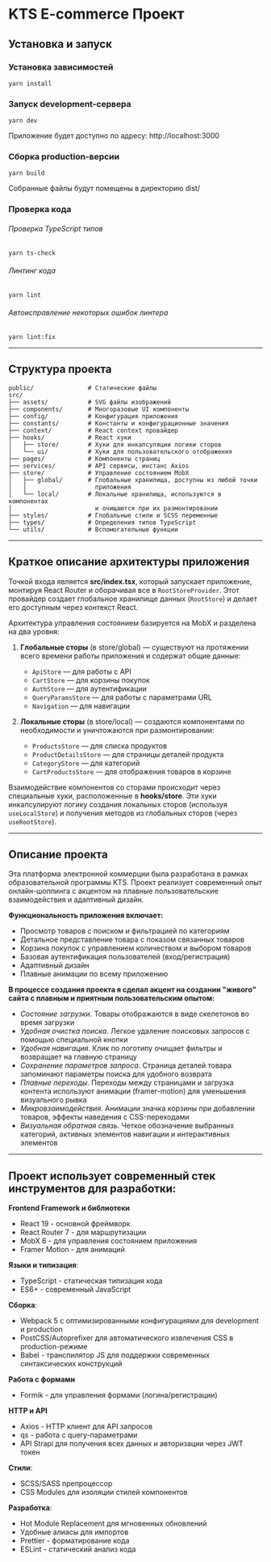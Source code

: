 # KTS E-commerce Проект

## Установка и запуск

### Установка зависимостей

`yarn install`

### Запуск development-сервера

`yarn dev`

Приложение будет доступно по адресу: http://localhost:3000

### Сборка production-версии

`yarn build`

Собранные файлы будут помещены в директорию dist/

### Проверка кода

###### Проверка TypeScript типов
`yarn ts-check`

###### Линтинг кода
`yarn lint`

###### Автоисправление некоторых ошибок линтера
`yarn lint:fix`

---
## Структура проекта

```
public/               # Статические файлы
src/
├── assets/           # SVG файлы изображений
├── components/       # Многоразовые UI компоненты
├── config/           # Конфигурация приложения
├── constants/        # Константы и конфигурационные значения
├── context/          # React context провайдер
├── hooks/            # React хуки
│   ├── store/        # Хуки для инкапсуляции логики сторов        
│   └── ui/           # Хуки для пользовательского отображения
├── pages/            # Компоненты страниц
├── services/         # API сервисы, инстанс Axios
├── store/            # Управление состоянием MobX
│   ├── global/       # Глобальные хранилища, доступны из любой точки
│   │                   приложения
│   └── local/        # Локальные хранилища, используются в компонентах
│                       и очищаются при их размонтировании
├── styles/           # Глобальные стили и SCSS переменные
├── types/            # Определения типов TypeScript
└── utils/            # Вспомогательные функции

```

---
## Краткое описание архитектуры приложения

Точкой входа является **src/index.tsx**, который запускает 
приложение, монтируя React Router и оборачивая все в 
`RootStoreProvider`. Этот провайдер создает глобальное 
хранилище данных (`RootStore`) и делает его доступным через 
контекст React.

Архитектура управления состоянием базируется на MobX и разделена на два уровня:

1. **Глобальные сторы** (в store/global) — существуют на протяжении всего времени работы приложения и содержат общие данные:

   - `ApiStore` — для работы с API
   - `CartStore` — для корзины покупок
   - `AuthStore` — для аутентификации
   - `QueryParamsStore` — для работы с параметрами URL
   - `Navigation` — для навигации

2. **Локальные сторы** (в store/local) — создаются компонентами по необходимости и уничтожаются при размонтировании:

   - `ProductsStore` — для списка продуктов
   - `ProductDetailsStore` — для страницы деталей продукта
   - `CategoryStore` — для категорий
   - `CartProductsStore` — для отображения товаров в корзине


Взаимодействие компонентов со сторами происходит через специальные 
хуки, расположенные в **hooks/store**. Эти хуки инкапсулируют логику 
создания локальных сторов (используя `useLocalStore`) и получения 
методов из глобальных сторов (через `useRootStore`).

---

## Описание проекта

Эта платформа электронной коммерции была разработана в рамках образовательной программы KTS. 
Проект реализует современный опыт онлайн-шоппинга с акцентом на плавные пользовательские 
взаимодействия и адаптивный дизайн.

**Функциональность приложения включает:**

- Просмотр товаров с поиском и фильтрацией по категориям
- Детальное представление товара с показом связанных товаров
- Корзина покупок с управлением количеством и выбором товаров
- Базовая аутентификация пользователей (вход/регистрация)
- Адаптивный дизайн
- Плавные анимации по всему приложению

**В процессе создания проекта я сделал акцент на создании "живого" сайта с плавным и приятным пользовательским опытом:**

- *Состояние загрузки*. Товары отображаются в виде скелетонов во время загрузки
- *Удобная очистка поиска*. Легкое удаление поисковых запросов с помощью специальной кнопки
- *Удобная навигация*. Клик по логотипу очищает фильтры и возвращает на главную страницу
- *Сохранение параметров запроса*. Страница деталей товара запоминают параметры поиска для удобного возврата
- *Плавные переходы*. Переходы между страницами и загрузка контента используют анимации (framer-motion) для уменьшения визуального рывка
- *Микровзаимодействия*. Анимации значка корзины при добавлении товаров, эффекты наведения с CSS-переходами
- *Визуальная обратная связь*. Четкое обозначение выбранных категорий, активных элементов навигации и интерактивных элементов
---

## Проект использует современный стек инструментов для разработки:

**Frontend Framework и библиотеки**

- React 19 - основной фреймворк
- React Router 7 - для маршрутизации
- MobX 6 - для управления состоянием приложения
- Framer Motion - для анимаций

**Языки и типизация**:

- TypeScript - статическая типизация кода
- ES6+ - современный JavaScript

**Сборка**: 
- Webpack 5 с оптимизированными конфигурациями для development и production
- PostCSS/Autoprefixer для автоматического извлечения CSS в production-режиме
- Babel - транспилятор JS для поддержки современных синтаксических конструкций

**Работа с формами**

- Formik - для управления формами (логина/регистрации)

**HTTP и API**

- Axios - HTTP клиент для API запросов
- qs - работа с query-параметрами
- API Strapi для получения всех данных и авторизации через JWT токен


**Стили**:

- SCSS/SASS препроцессор
- CSS Modules для изоляции стилей компонентов

**Разработка**:

- Hot Module Replacement для мгновенных обновлений
- Удобные алиасы для импортов
- Prettier - форматирование кода
- ESLint - статический анализ кода
